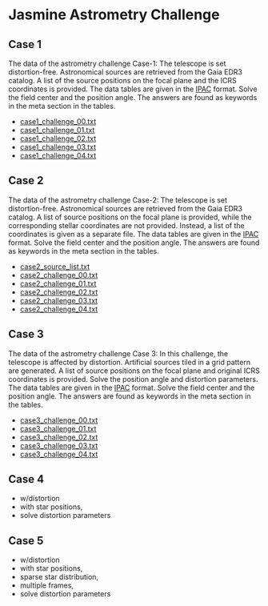 # Jasmine Astrometry Challenge


## Case 1
The data of the astrometry challenge Case-1: The telescope is set distortion-free. Astronomical sources are retrieved from the Gaia EDR3 catalog. A list of the source positions on the focal plane and the ICRS coordinates is provided. The data tables are given in the [IPAC][IPAC] format. Solve the field center and the position angle. The answers are found as keywords in the meta section in the tables.


- [case1_challenge_00.txt](https://github.com/xr0038/jasmine_warpfield/raw/master/challenge/case1/case1_challenge_1-00.txt)
- [case1_challenge_01.txt](https://github.com/xr0038/jasmine_warpfield/raw/master/challenge/case1/case1_challenge_1-01.txt)
- [case1_challenge_02.txt](https://github.com/xr0038/jasmine_warpfield/raw/master/challenge/case1/case1_challenge_1-02.txt)
- [case1_challenge_03.txt](https://github.com/xr0038/jasmine_warpfield/raw/master/challenge/case1/case1_challenge_1-03.txt)
- [case1_challenge_04.txt](https://github.com/xr0038/jasmine_warpfield/raw/master/challenge/case1/case1_challenge_1-04.txt)



## Case 2
The data of the astrometry challenge Case-2: The telescope is set distortion-free. Astronomical sources are retrieved from the Gaia EDR3 catalog. A list of source positions on the focal plane is provided, while the corresponding stellar coordinates are not provided. Instead, a list of the coordinates is given as a separate file. The data tables are given in the [IPAC][IPAC] format. Solve the field center and the position angle. The answers are found as keywords in the meta section in the tables.

- [case2_source_list.txt](https://github.com/xr0038/jasmine_warpfield/raw/master/challenge/case2/case2_source_list.txt)
- [case2_challenge_00.txt](https://github.com/xr0038/jasmine_warpfield/raw/master/challenge/case2/case2_challenge_1-00.txt)
- [case2_challenge_01.txt](https://github.com/xr0038/jasmine_warpfield/raw/master/challenge/case2/case2_challenge_1-01.txt)
- [case2_challenge_02.txt](https://github.com/xr0038/jasmine_warpfield/raw/master/challenge/case2/case2_challenge_1-02.txt)
- [case2_challenge_03.txt](https://github.com/xr0038/jasmine_warpfield/raw/master/challenge/case2/case2_challenge_1-03.txt)
- [case2_challenge_04.txt](https://github.com/xr0038/jasmine_warpfield/raw/master/challenge/case2/case2_challenge_1-04.txt)


## Case 3
The data of the astrometry challenge Case 3: In this challenge, the telescope is affected by distortion. Artificial sources tiled in a grid pattern are generated. A list of source positions on the focal plane and original ICRS coordinates is provided. Solve the position angle and distortion parameters. The data tables are given in the [IPAC][IPAC] format. Solve the field center and the position angle. The answers are found as keywords in the meta section in the tables.


- [case3_challenge_00.txt](https://github.com/xr0038/jasmine_warpfield/raw/master/challenge/case3/case3_challenge_1-00.txt)
- [case3_challenge_01.txt](https://github.com/xr0038/jasmine_warpfield/raw/master/challenge/case3/case3_challenge_1-01.txt)
- [case3_challenge_02.txt](https://github.com/xr0038/jasmine_warpfield/raw/master/challenge/case3/case3_challenge_1-02.txt)
- [case3_challenge_03.txt](https://github.com/xr0038/jasmine_warpfield/raw/master/challenge/case3/case3_challenge_1-03.txt)
- [case3_challenge_04.txt](https://github.com/xr0038/jasmine_warpfield/raw/master/challenge/case3/case3_challenge_1-04.txt)

## Case 4
- w/distortion
- with star positions,
- solve distortion parameters


## Case 5
- w/distortion
- with star positions,
- sparse star distribution,
- multiple frames,
- solve distortion parameters


[IPAC]: https://irsa.ipac.caltech.edu/applications/DDGEN/Doc/ipac_tbl.html

